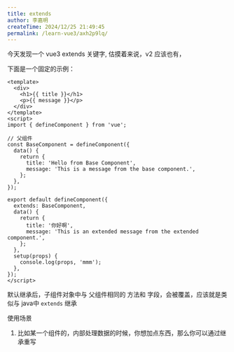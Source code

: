 ```yaml
---
title: extends
author: 李嘉明
createTime: 2024/12/25 21:49:45
permalink: /learn-vue3/axh2p9lq/
---
```


[](https://cn.vuejs.org/api/options-composition.html#extends)

今天发现一个 vue3 extends 关键字, 估摸着来说，v2 应该也有，

下面是一个固定的示例：

```vue{21}
<template>
  <div>
    <h1>{{ title }}</h1>
    <p>{{ message }}</p>
  </div>
</template>
<script>
import { defineComponent } from 'vue';

// 父组件
const BaseComponent = defineComponent({
  data() {
    return {
      title: 'Hello from Base Component',
      message: 'This is a message from the base component.',
    };
  },
});

export default defineComponent({
  extends: BaseComponent,
  data() {
    return {
      title: '你好啊',
      message: 'This is an extended message from the extended component.',
    };
  },
  setup(props) {
    console.log(props, 'mmm');
  },
});
</script>
```


默认继承后，子组件对象中与 父组件相同的 方法和 字段，会被覆盖，应该就是类似与 java中 `extends` 继承

使用场景

1. 比如某一个组件的，内部处理数据的时候，你想加点东西，那么你可以通过继承重写
